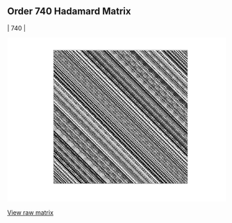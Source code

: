 ## Order 740 Hadamard Matrix

| 740 |

<img src="740.png" class="img-responsive" alt=""> 

[View raw matrix](order740.txt)
